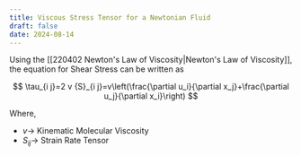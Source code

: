 ```yaml
---
title: Viscous Stress Tensor for a Newtonian Fluid
draft: false
date: 2024-08-14
---
```


  


Using the [[220402 Newton's Law of Viscosity|Newton's Law of Viscosity]], the equation for Shear Stress can be written as


$$
\tau_{i j}=2 v {S}_{i j}=v\left(\frac{\partial u_i}{\partial x_j}+\frac{\partial u_j}{\partial x_i}\right)
$$


Where, 
- $v\rightarrow$ Kinematic Molecular Viscosity
- $S_{ij}\rightarrow$ Strain Rate Tensor




